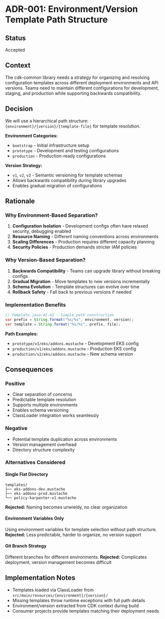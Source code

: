 # ADR-001: Environment/Version Template Path Structure

## Status
Accepted

## Context
The cdk-common library needs a strategy for organizing and resolving configuration templates across different deployment environments and API versions. Teams need to maintain different configurations for development, staging, and production while supporting backwards compatibility.

## Decision
We will use a hierarchical path structure: `{environment}/{version}/{template-file}` for template resolution.

**Environment Categories:**
- `bootstrap` - Initial infrastructure setup
- `prototype` - Development and testing configurations  
- `production` - Production-ready configurations

**Version Strategy:**
- `v1`, `v2`, `v3` - Semantic versioning for template schemas
- Allows backwards compatibility during library upgrades
- Enables gradual migration of configurations

## Rationale

### Why Environment-Based Separation?
1. **Configuration Isolation** - Development configs often have relaxed security, debugging enabled
2. **Resource Naming** - Different naming conventions across environments
3. **Scaling Differences** - Production requires different capacity planning
4. **Security Policies** - Production demands stricter IAM policies

### Why Version-Based Separation?
1. **Backwards Compatibility** - Teams can upgrade library without breaking configs
2. **Gradual Migration** - Move templates to new versions incrementally  
3. **Schema Evolution** - Template structures can evolve over time
4. **Rollback Safety** - Fall back to previous versions if needed

### Implementation Benefits
```java
// Template.java:42-43 - Simple path construction
var prefix = String.format("%s/%s", environment, version);
var template = String.format("%s/%s", prefix, file);
```

**Path Examples:**
- `prototype/v1/eks/addons.mustache` - Development EKS config
- `production/v1/eks/addons.mustache` - Production EKS config
- `production/v2/eks/addons.mustache` - New schema version

## Consequences

### Positive
- Clear separation of concerns
- Predictable template resolution
- Supports multiple environments
- Enables schema versioning
- ClassLoader integration works seamlessly

### Negative
- Potential template duplication across environments
- Version management overhead
- Directory structure complexity

### Alternatives Considered

#### Single Flat Directory
```
templates/
├── eks-addons-dev.mustache
├── eks-addons-prod.mustache
└── policy-karpenter-v1.mustache
```
**Rejected:** Naming becomes unwieldy, no clear organization

#### Environment Variables Only
Using environment variables for template selection without path structure.
**Rejected:** Less predictable, harder to organize, no version support

#### Git Branch Strategy  
Different branches for different environments.
**Rejected:** Complicates deployment, version management becomes difficult

## Implementation Notes
- Templates loaded via ClassLoader from `src/main/resources/{environment}/{version}/`
- Missing templates throw runtime exceptions with full path details
- Environment/version extracted from CDK context during build
- Consumer projects provide templates matching their deployment needs
